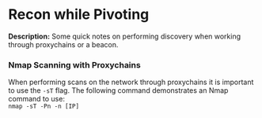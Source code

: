# Recon while Pivoting

**Description:** Some quick notes on performing discovery when working through proxychains or a beacon.

### Nmap Scanning with Proxychains
When performing scans on the network through proxychains it is important to use the `-sT` flag. The following command demonstrates an Nmap command to use: \
`nmap -sT -Pn -n [IP]`

